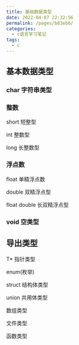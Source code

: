 ```yaml
---
title: 基础数据类型
date: 2022-04-07 22:32:56
permalink: /pages/b83eb6/
categories:
  - c语言学习笔记
tags:
  - c
---
```

## 基本数据类型

### char 字符串类型

### **整数**

short 短整型

int 整数型

long 长整数型

### **浮点数**

float 单精浮点数

double 双精浮点型

float double 长双精浮点型

### void 空类型

## 导出类型

T* 指针类型

enum(枚举)

struct 结构体类型

union 共用体类型

数组类型

文件类型

函数类型


